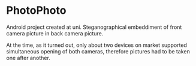 # PhotoPhoto

Android project created at uni. Steganographical embeddiment of front camera picture in back camera picture. 

At the time, as it turned out, only about two devices on market supported simultaneous opening of both cameras, therefore pictures had to be taken one after another.